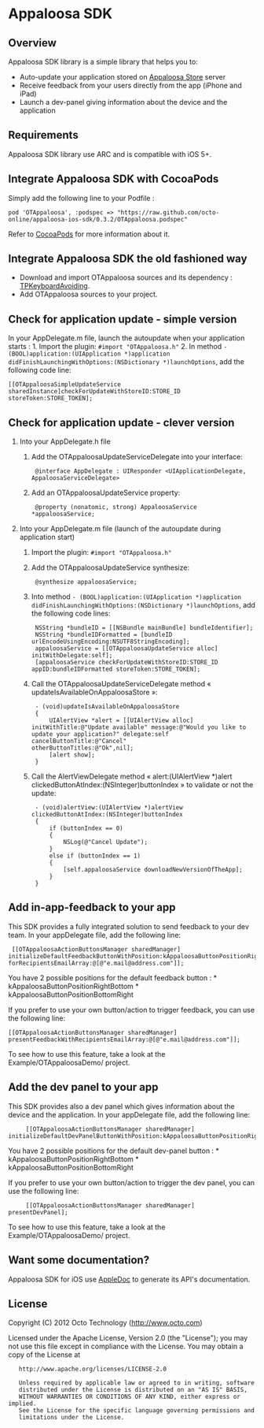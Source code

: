 Appaloosa SDK
=============

Overview
--------

Appaloosa SDK library is a simple library that helps you to:
 
* Auto-update your application stored on [Appaloosa Store](http://www.appaloosa-store.com/) server
* Receive feedback from your users directly from the app (iPhone and iPad)
* Launch a dev-panel giving information about the device and the application

Requirements
------------

Appaloosa SDK library use ARC and is compatible with iOS 5+.


Integrate Appaloosa SDK with CocoaPods
----------------------------------------

Simply add the following line to your Podfile :
       
`pod 'OTAppaloosa', :podspec => "https://raw.github.com/octo-online/appaloosa-ios-sdk/0.3.2/OTAppaloosa.podspec"`

Refer to [CocoaPods](https://github.com/CocoaPods/CocoaPods) for more information about it.

Integrate Appaloosa SDK the old fashioned way
-----------------------------------------------

- Download and import OTAppaloosa sources and its dependency : [TPKeyboardAvoiding](https://github.com/michaeltyson/TPKeyboardAvoiding).
- Add OTAppaloosa sources to your project.

Check for application update - simple version
-----------------------------------------------

In your AppDelegate.m file, launch the autoupdate when your application starts : 
    1. Import the plugin: `#import "OTAppaloosa.h"`
    2. In method `- (BOOL)application:(UIApplication *)application didFinishLaunchingWithOptions:(NSDictionary *)launchOptions`, add the following code line:

	[[OTAppaloosaSimpleUpdateService sharedInstance]checkForUpdateWithStoreID:STORE_ID storeToken:STORE_TOKEN];

Check for application update - clever version
-----------------------------------------------


1. Into your AppDelegate.h file
    1. Add the OTAppaloosaUpdateServiceDelegate into your interface:

            @interface AppDelegate : UIResponder <UIApplicationDelegate, AppaloosaServiceDelegate>

    2. Add an OTAppaloosaUpdateService property:

            @property (nonatomic, strong) AppaloosaService *appaloosaService;

2. Into your AppDelegate.m file (launch of the autoupdate during application start)
    1. Import the plugin: `#import "OTAppaloosa.h"`
    2. Add the OTAppaloosaUpdateService synthesize:

            @synthesize appaloosaService;

	3. Into method `- (BOOL)application:(UIApplication *)application didFinishLaunchingWithOptions:(NSDictionary *)launchOptions`, add the following code lines:

        	NSString *bundleID = [[NSBundle mainBundle] bundleIdentifier];
        	NSString *bundleIDFormatted = [bundleID urlEncodeUsingEncoding:NSUTF8StringEncoding];
        	appaloosaService = [[OTAppaloosaUpdateService alloc] initWithDelegate:self];
        	[appaloosaService checkForUpdateWithStoreID:STORE_ID appID:bundleIDFormatted storeToken:STORE_TOKEN];

    4. Call the OTAppaloosaUpdateServiceDelegate method « updateIsAvailableOnAppaloosaStore »:

            - (void)updateIsAvailableOnAppaloosaStore
            {
                UIAlertView *alert = [[UIAlertView alloc] initWithTitle:@"Update available" message:@"Would you like to update your application?" delegate:self cancelButtonTitle:@"Cancel"                             otherButtonTitles:@"Ok",nil];
                [alert show];
            }

    5. Call the AlertViewDelegate method « alert:(UIAlertView *)alert clickedButtonAtIndex:(NSInteger)buttonIndex » to validate or not the update:

            - (void)alertView:(UIAlertView *)alertView clickedButtonAtIndex:(NSInteger)buttonIndex
            {
                if (buttonIndex == 0)
                {
                    NSLog(@"Cancel Update");
                }
                else if (buttonIndex == 1)
                {
                    [self.appaloosaService downloadNewVersionOfTheApp];
                }
            }

Add in-app-feedback to your app
---------------------------------

This SDK provides a fully integrated solution to send feedback to your dev team. In your appDelegate file, add the following line: 

	 [[OTAppaloosaActionButtonsManager sharedManager] initializeDefaultFeedbackButtonWithPosition:kAppaloosaButtonPositionRightBottom forRecipientsEmailArray:@[@"e.mail@address.com"]];
	
You have 2 possible positions for the default feedback button :
    * kAppaloosaButtonPositionRightBottom
    * kAppaloosaButtonPositionBottomRight


If you prefer to use your own button/action to trigger feedback, you can use the following line: 

 	[[OTAppaloosaActionButtonsManager sharedManager] presentFeedbackWithRecipientsEmailArray:@[@"e.mail@address.com"]];


To see how to use this feature, take a look at the Example/OTAppaloosaDemo/ project.

Add the dev panel to your app
---------------------------------

This SDK provides also a dev panel which gives information about the device and the application. In your appDelegate file, add the following line:

     	 [[OTAppaloosaActionButtonsManager sharedManager] initializeDefaultDevPanelButtonWithPosition:kAppaloosaButtonPositionRightBottom];


You have 2 possible positions for the default dev-panel button :
    * kAppaloosaButtonPositionRightBottom
    * kAppaloosaButtonPositionBottomRight


If you prefer to use your own button/action to trigger the dev panel, you can use the following line:

    	 [[OTAppaloosaActionButtonsManager sharedManager] presentDevPanel];


To see how to use this feature, take a look at the Example/OTAppaloosaDemo/ project.

Want some documentation?
------------------------

Appaloosa SDK for iOS use [AppleDoc](https://github.com/tomaz/appledoc) to generate its API's documentation.

License
-------

  Copyright (C) 2012 Octo Technology (http://www.octo.com)
  
  Licensed under the Apache License, Version 2.0 (the "License");
  you may not use this file except in compliance with the License.
  You may obtain a copy of the License at
  
       http://www.apache.org/licenses/LICENSE-2.0
       
       Unless required by applicable law or agreed to in writing, software
       distributed under the License is distributed on an "AS IS" BASIS,
       WITHOUT WARRANTIES OR CONDITIONS OF ANY KIND, either express or implied.
       See the License for the specific language governing permissions and
       limitations under the License.